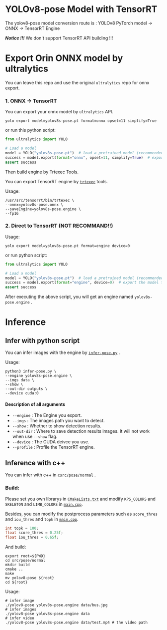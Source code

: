 # YOLOv8-pose Model with TensorRT

The yolov8-pose model conversion route is :
YOLOv8 PyTorch model -> ONNX -> TensorRT Engine

***Notice !!!*** We don't support TensorRT API building !!!

# Export Orin ONNX model by ultralytics

You can leave this repo and use the original `ultralytics` repo for onnx export.

### 1. ONNX -> TensorRT

You can export your onnx model by `ultralytics` API.

``` shell
yolo export model=yolov8s-pose.pt format=onnx opset=11 simplify=True
```

or run this python script:

```python
from ultralytics import YOLO

# Load a model
model = YOLO("yolov8s-pose.pt")  # load a pretrained model (recommended for training)
success = model.export(format="onnx", opset=11, simplify=True)  # export the model to onnx format
assert success
```

Then build engine by Trtexec Tools.

You can export TensorRT engine by [`trtexec`](https://github.com/NVIDIA/TensorRT/tree/main/samples/trtexec) tools.

Usage:

``` shell
/usr/src/tensorrt/bin/trtexec \
--onnx=yolov8s-pose.onnx \
--saveEngine=yolov8s-pose.engine \
--fp16
```

### 2. Direct to TensorRT (NOT RECOMMAND!!)

Usage:

```shell
yolo export model=yolov8s-pose.pt format=engine device=0
```

or run python script:

```python
from ultralytics import YOLO

# Load a model
model = YOLO("yolov8s-pose.pt")  # load a pretrained model (recommended for training)
success = model.export(format="engine", device=0)  # export the model to engine format
assert success
```

After executing the above script, you will get an engine named `yolov8s-pose.engine` .

# Inference

## Infer with python script

You can infer images with the engine by [`infer-pose.py`](../infer-pose.py) .

Usage:

``` shell
python3 infer-pose.py \
--engine yolov8s-pose.engine \
--imgs data \
--show \
--out-dir outputs \
--device cuda:0
```

#### Description of all arguments

- `--engine` : The Engine you export.
- `--imgs` : The images path you want to detect.
- `--show` : Whether to show detection results.
- `--out-dir` : Where to save detection results images. It will not work when use `--show` flag.
- `--device` : The CUDA deivce you use.
- `--profile` : Profile the TensorRT engine.

## Inference with c++

You can infer with c++ in [`csrc/pose/normal`](../csrc/pose/normal) .

### Build:

Please set you own librarys in [`CMakeLists.txt`](../csrc/pose/normal/CMakeLists.txt) and modify `KPS_COLORS`
and `SKELETON` and  `LIMB_COLORS`  in [`main.cpp`](../csrc/pose/normal/main.cpp).

Besides, you can modify the postprocess parameters such as `score_thres` and `iou_thres` and `topk`
in [`main.cpp`](../csrc/pose/normal/main.cpp).

```c++
int topk = 100;
float score_thres = 0.25f;
float iou_thres = 0.65f;
```

And build:

``` shell
export root=${PWD}
cd src/pose/normal
mkdir build
cmake ..
make
mv yolov8-pose ${root}
cd ${root}
```

Usage:

``` shell
# infer image
./yolov8-pose yolov8s-pose.engine data/bus.jpg
# infer images
./yolov8-pose yolov8s-pose.engine data
# infer video
./yolov8-pose yolov8s-pose.engine data/test.mp4 # the video path
```
